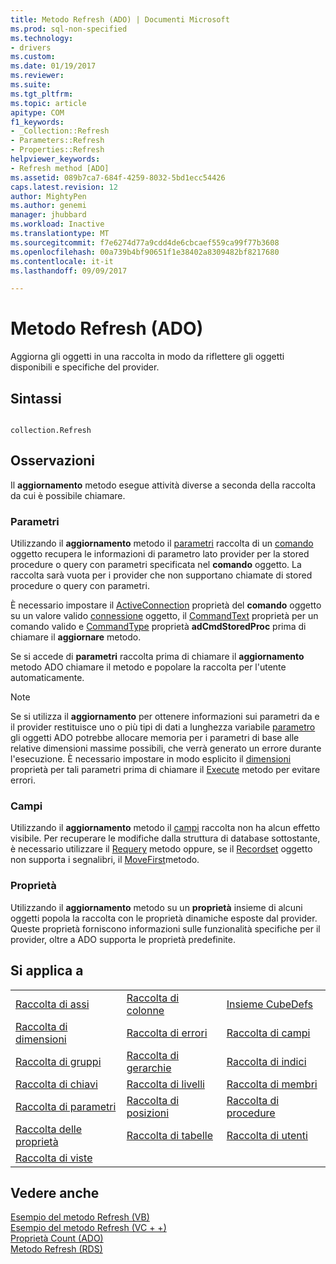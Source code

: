 ```yaml
---
title: Metodo Refresh (ADO) | Documenti Microsoft
ms.prod: sql-non-specified
ms.technology:
- drivers
ms.custom: 
ms.date: 01/19/2017
ms.reviewer: 
ms.suite: 
ms.tgt_pltfrm: 
ms.topic: article
apitype: COM
f1_keywords:
- _Collection::Refresh
- Parameters::Refresh
- Properties::Refresh
helpviewer_keywords:
- Refresh method [ADO]
ms.assetid: 089b7ca7-684f-4259-8032-5bd1ecc54426
caps.latest.revision: 12
author: MightyPen
ms.author: genemi
manager: jhubbard
ms.workload: Inactive
ms.translationtype: MT
ms.sourcegitcommit: f7e6274d77a9cdd4de6cbcaef559ca99f77b3608
ms.openlocfilehash: 00a739b4bf90651f1e38402a8309482bf8217680
ms.contentlocale: it-it
ms.lasthandoff: 09/09/2017

---
```

# <a name="refresh-method-ado"></a>Metodo Refresh (ADO)
Aggiorna gli oggetti in una raccolta in modo da riflettere gli oggetti disponibili e specifiche del provider.  
  
## <a name="syntax"></a>Sintassi  
  
```  
  
collection.Refresh  
```  
  
## <a name="remarks"></a>Osservazioni  
 Il **aggiornamento** metodo esegue attività diverse a seconda della raccolta da cui è possibile chiamare.  
  
### <a name="parameters"></a>Parametri  
 Utilizzando il **aggiornamento** metodo il [parametri](../../../ado/reference/ado-api/parameters-collection-ado.md) raccolta di un [comando](../../../ado/reference/ado-api/command-object-ado.md) oggetto recupera le informazioni di parametro lato provider per la stored procedure o query con parametri specificata nel **comando** oggetto. La raccolta sarà vuota per i provider che non supportano chiamate di stored procedure o query con parametri.  
  
 È necessario impostare il [ActiveConnection](../../../ado/reference/ado-api/activeconnection-property-ado.md) proprietà del **comando** oggetto su un valore valido [connessione](../../../ado/reference/ado-api/connection-object-ado.md) oggetto, il [CommandText](../../../ado/reference/ado-api/commandtext-property-ado.md) proprietà per un comando valido e [CommandType](../../../ado/reference/ado-api/commandtype-property-ado.md) proprietà **adCmdStoredProc** prima di chiamare il **aggiornare** metodo.  
  
 Se si accede di **parametri** raccolta prima di chiamare il **aggiornamento** metodo ADO chiamare il metodo e popolare la raccolta per l'utente automaticamente.  
  
> [!NOTE]
>  Se si utilizza il **aggiornamento** per ottenere informazioni sui parametri da e il provider restituisce uno o più tipi di dati a lunghezza variabile [parametro](../../../ado/reference/ado-api/parameter-object.md) gli oggetti ADO potrebbe allocare memoria per i parametri di base alle relative dimensioni massime possibili, che verrà generato un errore durante l'esecuzione. È necessario impostare in modo esplicito il [dimensioni](../../../ado/reference/ado-api/size-property-ado-parameter.md) proprietà per tali parametri prima di chiamare il [Execute](../../../ado/reference/ado-api/execute-method-ado-command.md) metodo per evitare errori.  
  
### <a name="fields"></a>Campi  
 Utilizzando il **aggiornamento** metodo il [campi](../../../ado/reference/ado-api/fields-collection-ado.md) raccolta non ha alcun effetto visibile. Per recuperare le modifiche dalla struttura di database sottostante, è necessario utilizzare il [Requery](../../../ado/reference/ado-api/requery-method.md) metodo oppure, se il [Recordset](../../../ado/reference/ado-api/recordset-object-ado.md) oggetto non supporta i segnalibri, il [MoveFirst](../../../ado/reference/ado-api/movefirst-movelast-movenext-and-moveprevious-methods-ado.md)metodo.  
  
### <a name="properties"></a>Proprietà  
 Utilizzando il **aggiornamento** metodo su un **proprietà** insieme di alcuni oggetti popola la raccolta con le proprietà dinamiche esposte dal provider. Queste proprietà forniscono informazioni sulle funzionalità specifiche per il provider, oltre a ADO supporta le proprietà predefinite.  
  
## <a name="applies-to"></a>Si applica a  
  
||||  
|-|-|-|  
|[Raccolta di assi](../../../ado/reference/ado-md-api/axes-collection-ado-md.md)|[Raccolta di colonne](../../../ado/reference/adox-api/columns-collection-adox.md)|[Insieme CubeDefs](../../../ado/reference/ado-md-api/cubedefs-collection-ado-md.md)|  
|[Raccolta di dimensioni](../../../ado/reference/ado-md-api/dimensions-collection-ado-md.md)|[Raccolta di errori](../../../ado/reference/ado-api/errors-collection-ado.md)|[Raccolta di campi](../../../ado/reference/ado-api/fields-collection-ado.md)|  
|[Raccolta di gruppi](../../../ado/reference/adox-api/groups-collection-adox.md)|[Raccolta di gerarchie](../../../ado/reference/ado-md-api/hierarchies-collection-ado-md.md)|[Raccolta di indici](../../../ado/reference/adox-api/indexes-collection-adox.md)|  
|[Raccolta di chiavi](../../../ado/reference/adox-api/keys-collection-adox.md)|[Raccolta di livelli](../../../ado/reference/ado-md-api/levels-collection-ado-md.md)|[Raccolta di membri](../../../ado/reference/ado-md-api/members-collection-ado-md.md)|  
|[Raccolta di parametri](../../../ado/reference/ado-api/parameters-collection-ado.md)|[Raccolta di posizioni](../../../ado/reference/ado-md-api/positions-collection-ado-md.md)|[Raccolta di procedure](../../../ado/reference/adox-api/procedures-collection-adox.md)|  
|[Raccolta delle proprietà](../../../ado/reference/ado-api/properties-collection-ado.md)|[Raccolta di tabelle](../../../ado/reference/adox-api/tables-collection-adox.md)|[Raccolta di utenti](../../../ado/reference/adox-api/users-collection-adox.md)|  
|[Raccolta di viste](../../../ado/reference/adox-api/views-collection-adox.md)|||  
  
## <a name="see-also"></a>Vedere anche  
 [Esempio del metodo Refresh (VB)](../../../ado/reference/ado-api/refresh-method-example-vb.md)   
 [Esempio del metodo Refresh (VC + +)](../../../ado/reference/ado-api/refresh-method-example-vc.md)   
 [Proprietà Count (ADO)](../../../ado/reference/ado-api/count-property-ado.md)   
 [Metodo Refresh (RDS)](../../../ado/reference/rds-api/refresh-method-rds.md)

